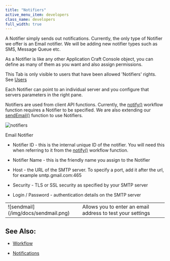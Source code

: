 ```yaml
---
title: "Notifiers"
active_menu_item: developers
class_name: developers
full_width: true
---
```



A Notifier simply sends out notifications. Currently, the only type of Notifier we offer is an Email notifier. We will be adding new notifier types such as SMS, Message Queue etc.

As a Notifier is like any other Application Craft Console object, you can define as many of them as you want and also assign permissions.

This Tab is only visible to users that have been allowed 'Notifiers' rights. See [Users](more/users-groups/users.htm)

Each Notifier can point to an individual server and you configure that servers parameters in the right pane.

Notifiers are used from client API functions. Currently, the [notify()](../../../scripting-apis/client-api/workflow-functions/notify.htm) workflow function requires a Notifier to be specified. We are also extending our [sendEmail()](sendemail.htm) function to use Notifiers.

![notifiers](/img/docs/notifiers.zoom63.png)

Email Notifier

 - Notifier ID - this is the internal unique ID of the notifier. You will need this when referring to it from the [notify()](../../../scripting-apis/client-api/workflow-functions/notify.htm) workflow function.

 - Notifier Name - this is the friendly name you assign to the Notifier

 - Host - the URL of the SMTP server. To specify a port, add it after the url, for example smtp.gmail.com:465

 - Security - TLS or SSL security as specified by your SMTP server

 - Login / Password - authentication details on the SMTP server

<table>
<tr>
<td width="96">
![sendmail](/img/docs/sendmail.png)

</td>
<td width="20">
</td>
<td width="550">
Allows you to enter an email address to test your settings

</td>
</tr>
</table>

## See Also:

 - [Workflow](../../advanced-features/workflow/index.htm)

 - [Notifications](../../account-management/notifications.htm)

